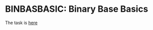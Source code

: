 # BINBASBASIC: Binary Base Basics

The task is [here](https://www.codechef.com/FEB221C/problems/BINBASBASIC)